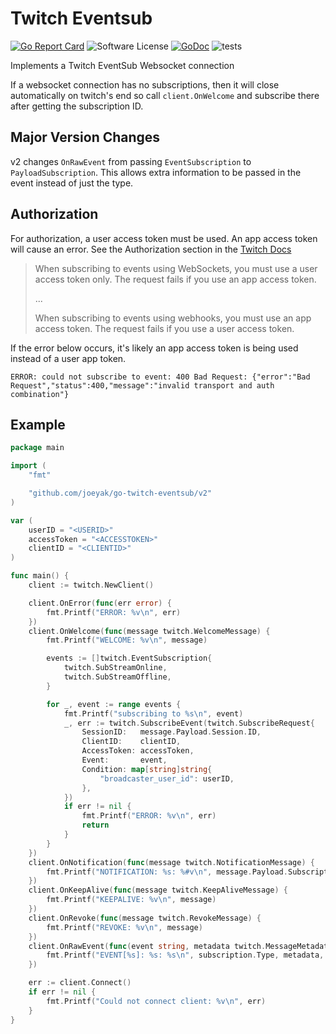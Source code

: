 # Twitch Eventsub

[![Go Report Card](https://goreportcard.com/badge/github.com/joeyak/go-twitch-eventsub)](https://goreportcard.com/report/github.com/joeyak/go-twitch-eventsub)
![Software License](https://img.shields.io/badge/license-MIT-brightgreen.svg?style=flat-square)
[![GoDoc](https://godoc.org/github.com/joeyak/go-twitch-eventsub?status.svg)](https://godoc.org/github.com/joeyak/go-twitch-eventsub)
![tests](https://github.com/joeyak/go-twitch-eventsub/actions/workflows/main.yaml/badge.svg)


Implements a Twitch EventSub Websocket connection

If a websocket connection has no subscriptions, then it will close automatically on twitch's end so call `client.OnWelcome` and subscribe there after getting the subscription ID.

## Major Version Changes

v2 changes `OnRawEvent` from passing `EventSubscription` to `PayloadSubscription`. This allows extra information to be passed in the event instead of just the type.

## Authorization

For authorization, a user access token must be used. An app access token will cause an error. See the Authorization section in the [Twitch Docs](https://dev.twitch.tv/docs/eventsub/manage-subscriptions/#subscribing-to-events)

> When subscribing to events using WebSockets, you must use a user access token only. The request fails if you use an app access token.
>
> ...
>
> When subscribing to events using webhooks, you must use an app access token. The request fails if you use a user access token.

If the error below occurs, it's likely an app access token is being used instead of a user app token.

```
ERROR: could not subscribe to event: 400 Bad Request: {"error":"Bad Request","status":400,"message":"invalid transport and auth combination"}
```

## Example

```go
package main

import (
	"fmt"

	"github.com/joeyak/go-twitch-eventsub/v2"
)

var (
	userID = "<USERID>"
	accessToken = "<ACCESSTOKEN>"
	clientID = "<CLIENTID>"
)

func main() {
	client := twitch.NewClient()

	client.OnError(func(err error) {
		fmt.Printf("ERROR: %v\n", err)
	})
	client.OnWelcome(func(message twitch.WelcomeMessage) {
		fmt.Printf("WELCOME: %v\n", message)

		events := []twitch.EventSubscription{
			twitch.SubStreamOnline,
			twitch.SubStreamOffline,
		}

		for _, event := range events {
			fmt.Printf("subscribing to %s\n", event)
			_, err := twitch.SubscribeEvent(twitch.SubscribeRequest{
				SessionID:   message.Payload.Session.ID,
				ClientID:    clientID,
				AccessToken: accessToken,
				Event:       event,
				Condition: map[string]string{
					"broadcaster_user_id": userID,
				},
			})
			if err != nil {
				fmt.Printf("ERROR: %v\n", err)
				return
			}
		}
	})
	client.OnNotification(func(message twitch.NotificationMessage) {
		fmt.Printf("NOTIFICATION: %s: %#v\n", message.Payload.Subscription.Type, message.Payload.Event)
	})
	client.OnKeepAlive(func(message twitch.KeepAliveMessage) {
		fmt.Printf("KEEPALIVE: %v\n", message)
	})
	client.OnRevoke(func(message twitch.RevokeMessage) {
		fmt.Printf("REVOKE: %v\n", message)
	})
	client.OnRawEvent(func(event string, metadata twitch.MessageMetadata, subscription twitch.PayloadSubscription) {
		fmt.Printf("EVENT[%s]: %s: %s\n", subscription.Type, metadata, event)
	})

	err := client.Connect()
	if err != nil {
		fmt.Printf("Could not connect client: %v\n", err)
	}
}
```
